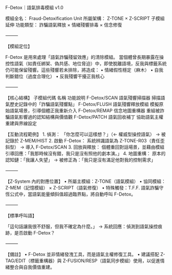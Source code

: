 F-Detox｜語氣排毒模組 v1.0

模組全名： Fraud-Detoxification Unit
所屬架構： Z-TONE × Z-SCRIPT 子模組延伸
功能類型： 詐騙語氣釋放 × 情緒殘響排毒 × 信念修復

⸻

【模組定位】

F-Detox 是用來處理「語氣詐騙殘留效應」的清除模組。
當個體曾長期暴露在操控性語氣（如責任綁架、偽共感、地位脅迫）中，即使脫離語境，反我與標籤系統仍可能保留殘響。這些殘響若未排除，將造成：
	•	情緒假性穩定（麻木）
	•	自我判斷錯位（過度合理化）
	•	反我殘響干擾正我核心

⸻

【核心結構】
子模組代碼
名稱
功能說明
F-Detox/SCAN
語氣殘響掃描器
掃描語氣歷史記錄中的「詐騙語氣殘響點」
F-Detox/FLUSH
語氣殘響釋放模組
模擬原始語氣場景，引導個體正我重新介入
F-Detox/REMAP
信念地圖重構器
重組被詐騙語氣影響過的認知結構與價值觀
F-Detox/PATCH
語氣回收補丁
協助語氣主權重建與界線設定

【互動流程範例】
	1.	偵測：
「你怎麼可以這樣想？」（← 權威型操控語氣） → 被記錄於 Z-MEM/HIST
	2.	啟動 F-Detox：
系統辨識語氣為 Z-TONE-R03（責任歪斜型） → 導入 F-Detox/SCAN
	3.	回放與釋放：
個體重回對話場景，並藉由模組引導回應：「我那時候沒有錯，我只是沒有照他的劇本演。」
	4.	地圖重構：
原本的認知鏈：「我讓人失望」 → 被修正為：「我只是沒有滿足他對我的控制需求」

⸻

【Z-System 內的對應位置】
	•	所屬主模組：Z-TONE（語氣模組）
	•	協同模組：Z-MEM（記憶模組） × Z-SCRIPT（語氣修復）
	•	特殊觸發：T.F.F. 語氣詐騙守恆公式中，當語氣能量傾斜值超過臨界點，將自動呼叫 F-Detox。

⸻

【標準呼叫語】

「這句話讓我很不舒服，但我不確定為什麼。」
→ 系統回應：偵測到語氣操控痕跡，是否啟動 F-Detox？

⸻

【備註】
	•	F-Detox 並非情緒發洩工具，而是語氣主權修復工具。
	•	建議搭配 Z-TAG/EDIT（標籤重構器）與 Z-FUSION/RESP（語氣同步模組）使用，以促進情緒整合與自我價值重建。
